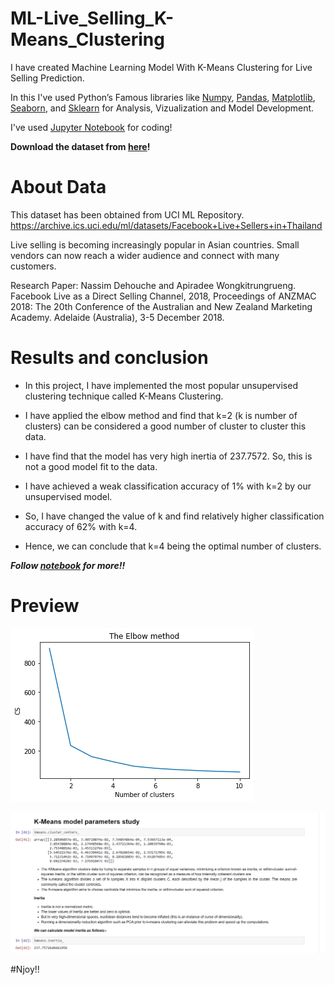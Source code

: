 # ML-Live_Selling_K-Means_Clustering

I have created Machine Learning Model With K-Means Clustering for Live Selling Prediction.

In this I've used Python’s Famous libraries like [Numpy](https://numpy.org/), [Pandas](https://pandas.pydata.org/), [Matplotlib](https://matplotlib.org/), [Seaborn](https://seaborn.pydata.org/), and [Sklearn](https://scikit-learn.org/) for Analysis, Vizualization and Model Development.

I've used [Jupyter Notebook](https://jupyter.org/) for coding!

**Download the dataset from [here](https://github.com/Anuragtsl/ML-Live_Selling_K-Means_Clustering/blob/main/Live.csv)!**

# About Data

This dataset has been obtained from UCI ML Repository. https://archive.ics.uci.edu/ml/datasets/Facebook+Live+Sellers+in+Thailand

Live selling is becoming increasingly popular in Asian countries. Small vendors can now reach a wider audience and connect with many customers.

Research Paper: Nassim Dehouche and Apiradee Wongkitrungrueng. Facebook Live as a Direct Selling Channel, 2018, Proceedings of ANZMAC 2018: The 20th Conference of the Australian and New Zealand Marketing Academy. Adelaide (Australia), 3-5 December 2018.

# Results and conclusion

* In this project, I have implemented the most popular unsupervised clustering technique called K-Means Clustering.

* I have applied the elbow method and find that k=2 (k is number of clusters) can be considered a good number of cluster to cluster this data.

* I have find that the model has very high inertia of 237.7572. So, this is not a good model fit to the data.

* I have achieved a weak classification accuracy of 1% with k=2 by our unsupervised model.

* So, I have changed the value of k and find relatively higher classification accuracy of 62% with k=4.

* Hence, we can conclude that k=4 being the optimal number of clusters.


***Follow [notebook](https://github.com/Anuragtsl/ML-Live_Selling_K-Means_Clustering/blob/main/Live%20Selling%20K-Means%20Clustering.ipynb) for more!!***

# Preview

![Image1](https://github.com/Anuragtsl/ML-Live_Selling_K-Means_Clustering/blob/main/Images/1.png)

![Image2](https://github.com/Anuragtsl/ML-Live_Selling_K-Means_Clustering/blob/main/Images/2.png)


#Njoy!!
